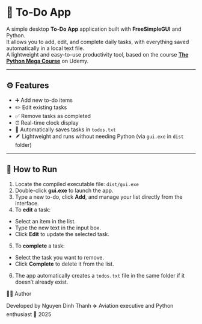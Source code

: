 # 📝 To-Do App

A simple desktop **To-Do App** application built with **FreeSimpleGUI** and Python.  
It allows you to add, edit, and complete daily tasks, with everything saved automatically in a local text file.  
A lightweight and easy-to-use productivity tool, based on the course **[The Python Mega Course](https://www.udemy.com/course/the-python-mega-course)** on Udemy.

---

## ⚙️ Features
- ➕ Add new to-do items  
- ✏️ Edit existing tasks  
- ✅ Remove tasks as completed  
- ⏰ Real-time clock display  
- 💾 Automatically saves tasks in `todos.txt`  
- 🪶 Lightweight and runs without needing Python (via `gui.exe` in `dist` folder)

---

## 🚀 How to Run

1. Locate the compiled executable file: `dist/gui.exe`
2. Double-click **gui.exe** to launch the app.  
3. Type a new to-do, click **Add**, and manage your list directly from the interface.  
4. To **edit** a task:
- Select an item in the list.  
- Type the new text in the input box.  
- Click **Edit** to update the selected task.  
5. To **complete** a task:
- Select the task you want to remove.  
- Click **Complete** to delete it from the list.  
6. The app automatically creates a `todos.txt` file in the same folder if it doesn’t already exist.


👨‍💻 Author

Developed by Nguyen Dinh Thanh
✈️ Aviation executive and Python enthusiast
📅 2025